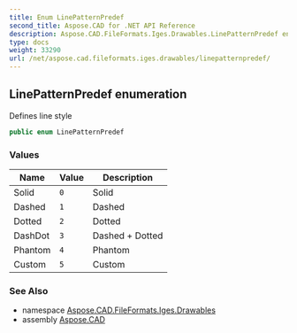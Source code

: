 ```yaml
---
title: Enum LinePatternPredef
second_title: Aspose.CAD for .NET API Reference
description: Aspose.CAD.FileFormats.Iges.Drawables.LinePatternPredef enum. Defines line style
type: docs
weight: 33290
url: /net/aspose.cad.fileformats.iges.drawables/linepatternpredef/
---
```

## LinePatternPredef enumeration

Defines line style

```csharp
public enum LinePatternPredef
```

### Values

| Name | Value | Description |
| --- | --- | --- |
| Solid | `0` | Solid |
| Dashed | `1` | Dashed |
| Dotted | `2` | Dotted |
| DashDot | `3` | Dashed + Dotted |
| Phantom | `4` | Phantom |
| Custom | `5` | Custom |

### See Also

* namespace [Aspose.CAD.FileFormats.Iges.Drawables](../../aspose.cad.fileformats.iges.drawables/)
* assembly [Aspose.CAD](../../)


